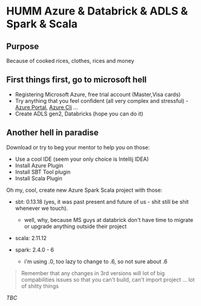 # HUMM Azure & Databrick & ADLS & Spark & Scala

##  Purpose
Because of cooked rices, clothes, rices and money

## First things first, go to microsoft hell
- Registering Microsoft Azure, free trial account (Master,Visa cards)
- Try anything that you feel confident (all very complex and stressful) - [Azure Portal](https://portal.azure.com/), [Azure Cli](https://docs.microsoft.com/en-us/cli/azure/install-azure-cli?view=azure-cli-latest) ...
- Create ADLS gen2, Databricks (hope you can do it)

## Another hell in paradise
Download or try to beg your mentor to help you on those: 
- Use a cool IDE (seem your only choice is Intellij IDEA)
- Install Azure Plugin
- Install SBT Tool plugin
- Install Scala Plugin

Oh my, cool, create new Azure Spark Scala project with those:

- sbt: 0.13.18 (yes, it was past present and future of us - shit still be shit whenever we touch).
    
    - well, why, because MS guys at databrick don't have time to migrate or upgrade anything outside their project 
- scala: 2.11.12
- spark: 2.4.0 - 6

    - i'm using .0, too lazy to change to .6, so not sure about .6

>Remember that any changes in 3rd versions will lot of big compabilities issues so that you can't build, can't import project ... lot of shitty things

*TBC* 
